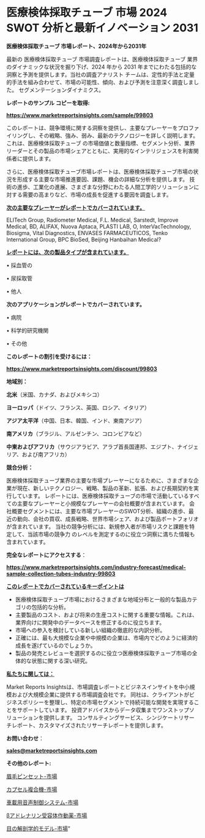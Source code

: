 # 医療検体採取チューブ 市場 2024 SWOT 分析と最新イノベーション 2031

<strong>医療検体採取チューブ 市場レポート、2024年から2031年</strong>

最新の 医療検体採取チューブ 市場調査レポートは、医療検体採取チューブ 業界のダイナミックな状況を掘り下げ、2024 年から 2031 年までにわたる包括的な洞察と予測を提供します。当社の調査アナリスト チームは、定性的手法と定量的手法を組み合わせて、市場の可能性、傾向、および予測を注意深く調査しました。 セグメンテーションダイナミクス。



<strong>レポートのサンプル コピーを取得:</strong> <a href=https://www.marketreportsinsights.com/sample/99803>

<strong><u>https://www.marketreportsinsights.com/sample/99803</u></strong></a>

このレポートは、競争環境に関する洞察を提供し、主要なプレーヤーをプロファイリングし、その戦略、強み、弱み、最新のテクノロジーを詳しく説明します。 これは、医療検体採取チューブ の市場価値と数量指標、セグメント分析、業界リーダーとその製品の市場シェアとともに、実用的なインテリジェンスを利害関係者に提供します。

さらに、医療検体採取チューブ市場レポートは、医療検体採取チューブ市場の状況を形成する主要な市場推進要因、課題、機会の詳細な分析を提供します。 技術の進歩、工業化の進展、さまざまな分野にわたる人間工学的ソリューションに対する需要の高まりなど、市場の成長を促進する要因を調査します。



<strong><u>次の主要なプレーヤーがレポートでカバーされています。</u></strong>

ELITech Group, Radiometer Medical, F.L. Medical, Sarstedt, Improve Medical, BD, ALIFAX, Nuova Aptaca, PLASTI LAB, O, InterVacTechnology, Biosigma, Vital Diagnostics, ENVASES FARMACEUTICOS, Tenko International Group, BPC BioSed, Beijing Hanbaihan Medical?



<strong><u><b>レポートには、次の製品タイプが含まれています。</b></u></strong>

• 採血管の

• 尿採取管

• 他人



<strong><b>次のアプリケーションがレポートでカバーされています。</b></strong>

• 病院

• 科学的研究機関

• その他



<strong><b>このレポートの割引を受けるには：</b></strong><a href=https://www.marketreportsinsights.com/discount/99803>

<strong><u>https://www.marketreportsinsights.com/discount/99803</u></strong></a>



<strong>地域別：</strong>



<strong>北米</strong>（米国、カナダ、およびメキシコ）



<strong>ヨーロッパ</strong>（ドイツ、フランス、英国、ロシア、イタリア）



<strong>アジア太平洋</strong>（中国、日本、韓国、インド、東南アジア）



<strong>南アメリカ</strong>（ブラジル、アルゼンチン、コロンビアなど）



<strong>中東およびアフリカ</strong>（サウジアラビア、アラブ首長国連邦、エジプト、ナイジェリア、および南アフリカ）



<strong>競合分析：</strong>

医療検体採取チューブ業界の主要な市場プレーヤーになるために、さまざまな企業が現在、新しいテクノロジー、戦略、製品の革新、拡張、および長期契約を実行しています。 レポートには、医療検体採取チューブの市場で活動しているすべての主要なプレーヤーと小規模なプレーヤーの会社概要が含まれています。 会社概要セグメントには、主要な市場プレーヤーのSWOT分析、組織の進歩、最近の動向、会社の買収、成長戦略、世界市場シェア、および製品ポートフォリオが含まれています。 当社の競争分析には、新規参入者が市場リスクと課題を特定して、当該市場の競争力 のレベルを測定するのに役立つ洞察に満ちた情報も含まれています。



<strong>完全なレポートにアクセスする</strong>：

<a href=https://www.marketreportsinsights.com/industry-forecast/medical-sample-collection-tubes-industry-99803>

<strong><u>https://www.marketreportsinsights.com/industry-forecast/medical-sample-collection-tubes-industry-99803</u></strong></a>



<strong><u><b>このレポートでカバーされているキーポイントは</b></u></strong>
<ul>
  <li>医療検体採取チューブ市場におけるさまざまな地域分布と一般的な製品カテゴリの包括的な分析。</li>
  <li>主要製品のコスト、および将来の生産コストに関する重要な情報。これは、業界向けに開発中のデータベースを修正するのに役立ちます。</li>
  <li>市場への参入を検討している新しい組織の徹底的な内訳分析。</li>
  <li>正確には、最も大規模な企業や中規模の企業は、市場内でどのように経済的成長を遂げているのでしょうか。</li>
  <li>製品の発売とレビューを選択するのに役立つ医療検体採取チューブ市場の全体的な状態に関する深い研究。</li>
</ul>


<strong><u><b>私たちに関しては：</b></u></strong>

Market Reports Insightsは、市場調査レポートとビジネスインサイトを中小規模および大規模企業に提供する市場調査会社です。 同社は、クライアントがビジネスポリシーを整理し、特定の市場セグメントで持続可能な開発を実現することをサポートしています。 投資アドバイスからデータ収集までワンストップソリューションを提供します。 コンサルティングサービス、シンジケートリサーチレポート、カスタマイズされたリサーチレポートを提供します。



<strong><b>お問い合わせ</b></strong>：

<a href=mailto:sales@marketreportsinsights.com>

<strong><u>sales@marketreportsinsights.com</u></strong></a>



<strong>その他のレポート:</strong>

<a href=https://www.linkedin.com/pulse/眉毛ピンセット-市場-2023-新興市場-将来の動向と市場需要-2030-o4jlf/>眉毛ピンセット-市場</a>

<a href=https://www.linkedin.com/pulse/カプセル複合機-市場-2023-収益と成長ドライバー-2030-data-dive-discoveries-24-analysis-etm2f/>カプセル複合機-市場</a>

<a href=https://www.linkedin.com/pulse/車載用音声制御システム-市場-2023-swot-分析と成長率-2030-pr-news-hub-bvawf/>車載用音声制御システム-市場</a>

<a href=https://www.linkedin.com/pulse/βアドレナリン受容体作動薬-市場-2023-競争分析と事業成長-2030-7nn5f/>βアドレナリン受容体作動薬-市場</a>

<a href=https://www.linkedin.com/pulse/目の解剖学的モデル-市場-2030-年までの需要に焦点を当てた-2023-khwuc/>目の解剖学的モデル-市場</a>"
